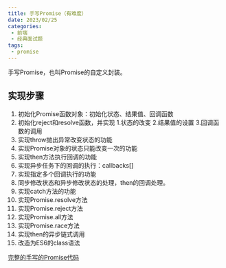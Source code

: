 ```yaml
---
title: 手写Promise（有难度）
date: 2023/02/25
categories:
 - 前端
 - 经典面试题
tags:
 - promise
---
```


手写Promise，也叫Promise的自定义封装。

## 实现步骤
1. 初始化Promise函数对象：初始化状态、结果值、回调函数
2. 初始化reject和resolve函数，并实现 1.状态的改变 2.结果值的设置 3.回调函数的调用
3. 实现throw抛出异常改变状态的功能
4. 实现Promise对象的状态只能改变一次的功能
5. 实现then方法执行回调的功能
6. 实现异步任务下的回调的执行：callbacks[]
7. 实现指定多个回调执行的功能
8. 同步修改状态和异步修改状态的处理，then的回调处理。
9. 实现catch方法的功能
10. 实现Promise.resolve方法
11. 实现Promise.reject方法
12. 实现Promise.all方法
13. 实现Promise.race方法
14. 实现then的异步链式调用
15. 改造为ES6的class语法

[完整的手写的Promise代码](https://github.com/Fancy911/Promise-Learning/tree/main/2-%E6%89%8B%E5%86%99Promise)